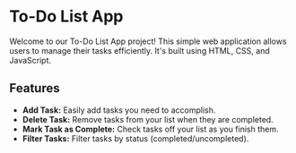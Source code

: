 # To-Do List App

Welcome to our To-Do List App project! This simple web application allows users to manage their tasks efficiently. It's built using HTML, CSS, and JavaScript.

## Features

- **Add Task:** Easily add tasks you need to accomplish.
- **Delete Task:** Remove tasks from your list when they are completed.
- **Mark Task as Complete:** Check tasks off your list as you finish them.
- **Filter Tasks:** Filter tasks by status (completed/uncompleted).
